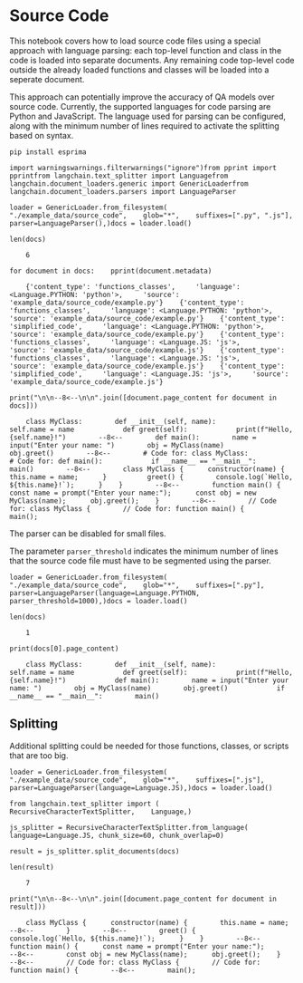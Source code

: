 Source Code
===========

This notebook covers how to load source code files using a special approach with language parsing: each top-level function and class in the code is loaded into separate documents. Any remaining code top-level code outside the already loaded functions and classes will be loaded into a seperate document.

This approach can potentially improve the accuracy of QA models over source code. Currently, the supported languages for code parsing are Python and JavaScript. The language used for parsing can be configured, along with the minimum number of lines required to activate the splitting based on syntax.

    pip install esprima

    import warningswarnings.filterwarnings("ignore")from pprint import pprintfrom langchain.text_splitter import Languagefrom langchain.document_loaders.generic import GenericLoaderfrom langchain.document_loaders.parsers import LanguageParser

    loader = GenericLoader.from_filesystem(    "./example_data/source_code",    glob="*",    suffixes=[".py", ".js"],    parser=LanguageParser(),)docs = loader.load()

    len(docs)

        6

    for document in docs:    pprint(document.metadata)

        {'content_type': 'functions_classes',     'language': <Language.PYTHON: 'python'>,     'source': 'example_data/source_code/example.py'}    {'content_type': 'functions_classes',     'language': <Language.PYTHON: 'python'>,     'source': 'example_data/source_code/example.py'}    {'content_type': 'simplified_code',     'language': <Language.PYTHON: 'python'>,     'source': 'example_data/source_code/example.py'}    {'content_type': 'functions_classes',     'language': <Language.JS: 'js'>,     'source': 'example_data/source_code/example.js'}    {'content_type': 'functions_classes',     'language': <Language.JS: 'js'>,     'source': 'example_data/source_code/example.js'}    {'content_type': 'simplified_code',     'language': <Language.JS: 'js'>,     'source': 'example_data/source_code/example.js'}

    print("\n\n--8<--\n\n".join([document.page_content for document in docs]))

        class MyClass:        def __init__(self, name):            self.name = name            def greet(self):            print(f"Hello, {self.name}!")        --8<--        def main():        name = input("Enter your name: ")        obj = MyClass(name)        obj.greet()        --8<--        # Code for: class MyClass:            # Code for: def main():            if __name__ == "__main__":        main()        --8<--        class MyClass {      constructor(name) {        this.name = name;      }          greet() {        console.log(`Hello, ${this.name}!`);      }    }        --8<--        function main() {      const name = prompt("Enter your name:");      const obj = new MyClass(name);      obj.greet();    }        --8<--        // Code for: class MyClass {        // Code for: function main() {        main();

The parser can be disabled for small files.

The parameter `parser_threshold` indicates the minimum number of lines that the source code file must have to be segmented using the parser.

    loader = GenericLoader.from_filesystem(    "./example_data/source_code",    glob="*",    suffixes=[".py"],    parser=LanguageParser(language=Language.PYTHON, parser_threshold=1000),)docs = loader.load()

    len(docs)

        1

    print(docs[0].page_content)

        class MyClass:        def __init__(self, name):            self.name = name            def greet(self):            print(f"Hello, {self.name}!")            def main():        name = input("Enter your name: ")        obj = MyClass(name)        obj.greet()            if __name__ == "__main__":        main()    

Splitting[​](#splitting "Direct link to Splitting")
---------------------------------------------------

Additional splitting could be needed for those functions, classes, or scripts that are too big.

    loader = GenericLoader.from_filesystem(    "./example_data/source_code",    glob="*",    suffixes=[".js"],    parser=LanguageParser(language=Language.JS),)docs = loader.load()

    from langchain.text_splitter import (    RecursiveCharacterTextSplitter,    Language,)

    js_splitter = RecursiveCharacterTextSplitter.from_language(    language=Language.JS, chunk_size=60, chunk_overlap=0)

    result = js_splitter.split_documents(docs)

    len(result)

        7

    print("\n\n--8<--\n\n".join([document.page_content for document in result]))

        class MyClass {      constructor(name) {        this.name = name;        --8<--        }        --8<--        greet() {        console.log(`Hello, ${this.name}!`);      }    }        --8<--        function main() {      const name = prompt("Enter your name:");        --8<--        const obj = new MyClass(name);      obj.greet();    }        --8<--        // Code for: class MyClass {        // Code for: function main() {        --8<--        main();